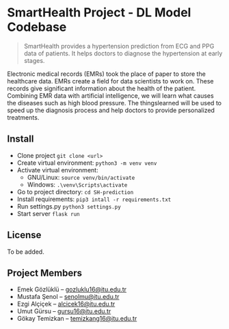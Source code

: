 # SmartHealth Project - DL Model Codebase

> SmartHealth provides a hypertension prediction from ECG and PPG data of
patients. It helps doctors to diagnose the hypertension at early stages.

Electronic medical records (EMRs) took the place of paper to store the healthcare data. EMRs create a field for data scientists to work on.  These records give significant information about the health of the patient. Combining EMR data with artificial intelligence, we will learn what causes the diseases such as high blood pressure. The thingslearned will be used to speed up the diagnosis process and help doctors to provide personalized treatments.

## Install

* Clone project `git clone <url>`
* Create virtual environment: `python3 -m venv venv`
* Activate virtual environment:
  - GNU/Linux: `source venv/bin/activate`
  - Windows: `.\venv\Scripts\activate`
* Go to project directory: `cd SH-prediction`
* Install requirements: `pip3 intall -r requirements.txt`
* Run settings.py `python3 settings.py`
* Start server `flask run`

## License
To be added.


## Project Members

* Emek Gözlüklü – gozluklu16@itu.edu.tr
* Mustafa Şenol – senolmu@itu.edu.tr
* Ezgi Alçiçek – alcicek16@itu.edu.tr
* Umut Gürsu – gursu16@itu.edu.tr
* Gökay Temizkan – temizkang16@itu.edu.tr
